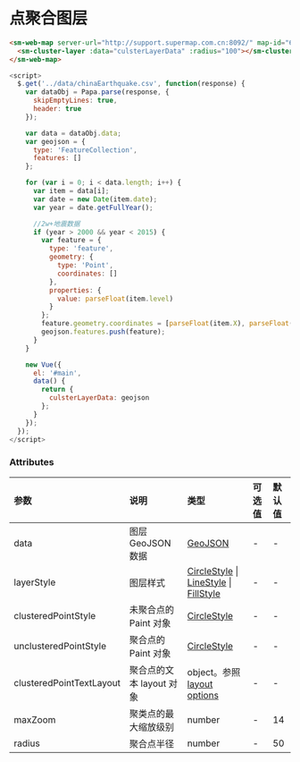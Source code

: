 # 点聚合图层

<sm-iframe src="http://iclient.supermap.io/examples/mapboxgl/components_cluster_vue.html"></sm-iframe>

```html
<sm-web-map server-url="http://support.supermap.com.cn:8092/" map-id="676816598">
  <sm-cluster-layer :data="culsterLayerData" :radius="100"></sm-cluster-layer>
</sm-web-map>
```

```js
<script>
  $.get('../data/chinaEarthquake.csv', function(response) {
    var dataObj = Papa.parse(response, {
      skipEmptyLines: true,
      header: true
    });

    var data = dataObj.data;
    var geojson = {
      type: 'FeatureCollection',
      features: []
    };

    for (var i = 0; i < data.length; i++) {
      var item = data[i];
      var date = new Date(item.date);
      var year = date.getFullYear();

      //2w+地震数据
      if (year > 2000 && year < 2015) {
        var feature = {
          type: 'feature',
          geometry: {
            type: 'Point',
            coordinates: []
          },
          properties: {
            value: parseFloat(item.level)
          }
        };
        feature.geometry.coordinates = [parseFloat(item.X), parseFloat(item.Y)];
        geojson.features.push(feature);
      }
    }

    new Vue({
      el: '#main',
      data() {
        return {
          culsterLayerData: geojson
        };
      }
    });
  });
</script>
```

### Attributes

| 参数                     | 说明                     | 类型                                                                                                                                                                                          | 可选值 | 默认值 |
| :----------------------- | :----------------------- | :-------------------------------------------------------------------------------------------------------------------------------------------------------------------------------------------- | :----- | :----- |
| data                     | 图层 GeoJSON 数据        | [GeoJSON](https://geojson.org/)                                                                                                                                                               | -      | -      |
| layerStyle               | 图层样式                 | [CircleStyle](/zh/api/common-types/common-types.md#circlestyle) \| [LineStyle](/zh/api/common-types/common-types.md#linestyle) \| [FillStyle](/zh/api/common-types/common-types.md#fillstyle) | -      | -      |
| clusteredPointStyle      | 未聚合点的 Paint 对象    | [CircleStyle](/zh/api/common-types/common-types.md#circlestyle)                                                                                                                               | -      | -      |
| unclusteredPointStyle    | 聚合点的 Paint 对象      | [CircleStyle](/zh/api/common-types/common-types.md#circlestyle)                                                                                                                               | -      | -      |
| clusteredPointTextLayout | 聚合点的文本 layout 对象 | object。参照 [layout options](https://docs.mapbox.com/mapbox-gl-js/style-spec/#layout-property)                                                                                               | -      | -      |
| maxZoom                  | 聚类点的最大缩放级别     | number                                                                                                                                                                                        | -      | 14     |
| radius                   | 聚合点半径               | number                                                                                                                                                                                        | -      | 50     |
